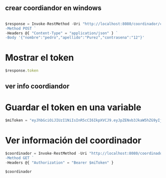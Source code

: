 ## crear coordiandor en windows
```js

$response = Invoke-RestMethod -Uri "http://localhost:8080/coordinador/crearCoordinador" `
-Method POST `
-Headers @{ "Content-Type" = "application/json" } `
-Body '{"nombre":"pedro","apellido":"Purez","contrasena":"12"}'
```
# Mostrar el token
```js
$response.token
```

## ver info coordiandor

#  Guardar el token en una variable
```js
$miToken = "eyJhbGciOiJIUzI1NiIsInR5cCI6IkpXVCJ9.eyJpZENvb3JkaW5hZG9yIjo0LCJpYXQiOjE3NTgxNzMyMTIsImV4cCI6MTc1ODE3NjgxMn0.g_5qPLqei4ct6eT97xF5jIiMTsXrY0YjNaZxmS4WOAg"
```

#  Ver información del coordinador
```js
$coordinador = Invoke-RestMethod -Uri "http://localhost:8080/coordinador/verMiInfo" `
-Method GET `
-Headers @{ "Authorization" = "Bearer $miToken" }

$coordinador
```
